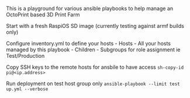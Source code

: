 This is a playground for various ansible playbooks to help manage an OctoPrint based 3D Print Farm

Start with a fresh RaspiOS SD image (currently testing against armf builds only)

Configure inventory.yml to define your hosts 
    - Hosts - All your hosts managed by this playbook
    - Children - Subgroups for role assignment ie Test/Production

Copy SSH keys to the remote hosts for ansbile to have access
`sh-copy-id pi@<ip.address>`

Run deployment on test host group only
`ansible-playbook --limit test up.yml --verbose`

